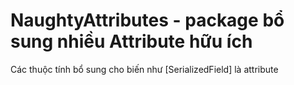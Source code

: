 # NaughtyAttributes - package bổ sung nhiều Attribute hữu ích
Các thuộc tính bổ sung cho biến như [SerializedField] là attribute <br>